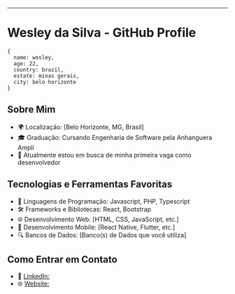 
---

# Wesley da Silva - GitHub Profile
```
{
  name: wesley,
  age: 22,
  country: brazil,
  estate: minas gerais,
  city: belo horizonte
}
```

## Sobre Mim

- 🌍 Localização: [Belo Horizonte, MG, Brasil]
- 🎓 Graduação: Cursando Engenharia de Software pela Anhanguera Ampli
- 💼 Atualmente estou em busca de minha primeira vaga como desenvolvedor

## Tecnologias e Ferramentas Favoritas

- 🚀 Linguagens de Programação: Javascript, PHP, Typescript
- 🛠️ Frameworks e Bibliotecas: React, Bootstrap
- 🌐 Desenvolvimento Web: [HTML, CSS, JavaScript, etc.]
- 📱 Desenvolvimento Mobile: [React Native, Flutter, etc.]
- 🔍 Bancos de Dados: [Banco(s) de Dados que você utiliza]

## Como Entrar em Contato

- 💬 [LinkedIn:](https://www.linkedin.com/in/wesleysv19/)
- 🌐 [Website:](https://wesleysv19.github.io/portfolio/)

